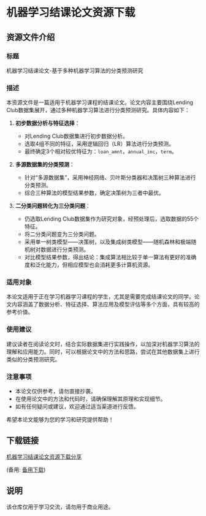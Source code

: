 # 机器学习结课论文资源下载

## 资源文件介绍

### 标题
机器学习结课论文-基于多种机器学习算法的分类预测研究

### 描述
本资源文件是一篇适用于机器学习课程的结课论文。论文内容主要围绕Lending Club数据集展开，通过多种机器学习算法进行分类预测研究。具体内容如下：

1. **初步数据分析与特征选择**：
   - 对Lending Club数据集进行初步数据分析。
   - 选取4组不同的特征，采用逻辑回归（LR）算法进行分类预测。
   - 最终确定3个相对较优特征为：`loan_amnt`，`annual_inc`，`term`。

2. **多源数据集的分类预测**：
   - 针对“多源数据集”，采用神经网络、贝叶斯分类器和决策树三种算法进行分类预测。
   - 综合三种算法的模型结果参数，确定决策树为三者中最优。

3. **二分类问题转化为三分类问题**：
   - 仍选取Lending Club数据集作为研究对象，经预处理后，选取数据的55个特征。
   - 将二分类问题变为三分类问题。
   - 采用单一树类模型——决策树，以及集成树类模型——随机森林和极端随机树对数据进行分类预测。
   - 对比模型结果参数，得出结论：集成算法相比较于单一算法有更好的准确度和泛化能力，但相应模型也会消耗更多计算机资源。

### 适用对象
本论文适用于正在学习机器学习课程的学生，尤其是需要完成结课论文的同学。论文内容涵盖了数据分析、特征选择、算法应用及模型评估等多个方面，具有较高的参考价值。

### 使用建议
建议读者在阅读论文时，结合实际数据集进行实践操作，以加深对机器学习算法的理解和应用能力。同时，可以根据论文中的方法和思路，尝试在其他数据集上进行类似的分类预测研究。

### 注意事项
- 本论文仅供参考，请勿直接抄袭。
- 在使用论文中的方法和代码时，请确保理解其原理和实现细节。
- 如有任何疑问或建议，欢迎通过适当渠道进行反馈。

希望本论文能够为您的学习和研究提供帮助！

## 下载链接
[机器学习结课论文资源下载分享](https://pan.quark.cn/s/74f4b351a3b6) 

(备用: [备用下载](https://pan.baidu.com/s/1VW2pCOMD0o-UEWc_GCN0LA?pwd=1234))

## 说明

该仓库仅用于学习交流，请勿用于商业用途。
